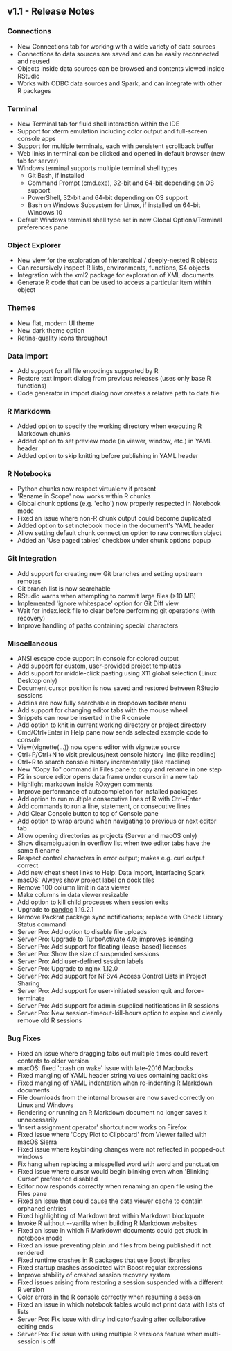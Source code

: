 ## v1.1 - Release Notes

### Connections

* New Connections tab for working with a wide variety of data sources
* Connections to data sources are saved and can be easily reconnected and reused
* Objects inside data sources can be browsed and contents viewed inside RStudio
* Works with ODBC data sources and Spark, and can integrate with other R packages

### Terminal

* New Terminal tab for fluid shell interaction within the IDE
* Support for xterm emulation including color output and full-screen console apps
* Support for multiple terminals, each with persistent scrollback buffer
* Web links in terminal can be clicked and opened in default browser (new tab for server)
* Windows terminal supports multiple terminal shell types
  * Git Bash, if installed
  * Command Prompt (cmd.exe), 32-bit and 64-bit depending on OS support
  * PowerShell, 32-bit and 64-bit depending on OS support
  * Bash on Windows Subsystem for Linux, if installed on 64-bit Windows 10
* Default Windows terminal shell type set in new Global Options/Terminal preferences pane

### Object Explorer

* New view for the exploration of hierarchical / deeply-nested R objects
* Can recursively inspect R lists, environments, functions, S4 objects
* Integration with the xml2 package for exploration of XML documents
* Generate R code that can be used to access a particular item within object

### Themes

* New flat, modern UI theme
* New dark theme option
* Retina-quality icons throughout

### Data Import

* Add support for all file encodings supported by R
* Restore text import dialog from previous releases (uses only base R functions)
* Code generator in import dialog now creates a relative path to data file 

### R Markdown

* Added option to specify the working directory when executing R Markdown chunks
* Added option to set preview mode (in viewer, window, etc.) in YAML header
* Added option to skip knitting before publishing in YAML header

### R Notebooks

* Python chunks now respect virtualenv if present
* 'Rename in Scope' now works within R chunks
* Global chunk options (e.g. 'echo') now properly respected in Notebook mode
* Fixed an issue where non-R chunk output could become duplicated
* Added option to set notebook mode in the document's YAML header
* Allow setting default chunk connection option to raw connection object
* Added an 'Use paged tables' checkbox under chunk options popup

### Git Integration

* Add support for creating new Git branches and setting upstream remotes
* Git branch list is now searchable
* RStudio warns when attempting to commit large files (>10 MB)
* Implemented 'ignore whitespace' option for Git Diff view
* Wait for index.lock file to clear before performing git operations (with recovery)
* Improve handling of paths containing special characters

### Miscellaneous

* ANSI escape code support in console for colored output
* Add support for custom, user-provided [project templates](https://rstudio.github.io/rstudio-extensions/rstudio_project_templates.html)
* Add support for middle-click pasting using X11 global selection (Linux Desktop only)
* Document cursor position is now saved and restored between RStudio sessions
* Addins are now fully searchable in dropdown toolbar menu
* Add support for changing editor tabs with the mouse wheel
* Snippets can now be inserted in the R console
* Add option to knit in current working directory or project directory
* Cmd/Ctrl+Enter in Help pane now sends selected example code to console
* View(vignette(...)) now opens editor with vignette source
* Ctrl+P/Ctrl+N to visit previous/next console history line (like readline)
* Ctrl+R to search console history incrementally (like readline)
* New "Copy To" command in Files pane to copy and rename in one step
* F2 in source editor opens data frame under cursor in a new tab
* Highlight markdown inside ROxygen comments
* Improve performance of autocompletion for installed packages
* Add option to run multiple consecutive lines of R with Ctrl+Enter
* Add commands to run a line, statement, or consecutive lines 
* Add Clear Console button to top of Console pane
* Add option to wrap around when navigating to previous or next editor tab
* Allow opening directories as projects (Server and macOS only)
* Show disambiguation in overflow list when two editor tabs have the same filename
* Respect control characters in error output; makes e.g. curl output correct
* Add new cheat sheet links to Help: Data Import, Interfacing Spark
* macOS: Always show project label on dock tiles
* Remove 100 column limit in data viewer
* Make columns in data viewer resizable
* Add option to kill child processes when session exits
* Upgrade to [pandoc](http://pandoc.org/) 1.19.2.1
* Remove Packrat package sync notifications; replace with Check Library Status command
* Server Pro: Add option to disable file uploads
* Server Pro: Upgrade to TurboActivate 4.0; improves licensing
* Server Pro: Add support for floating (lease-based) licenses
* Server Pro: Show the size of suspended sessions
* Server Pro: Add user-defined session labels
* Server Pro: Upgrade to nginx 1.12.0
* Server Pro: Add support for NFSv4 Access Control Lists in Project Sharing
* Server Pro: Add support for user-initiated session quit and force-terminate
* Server Pro: Add support for admin-supplied notifications in R sessions
* Server Pro: New session-timeout-kill-hours option to expire and cleanly remove old R sessions

### Bug Fixes

* Fixed an issue where dragging tabs out multiple times could revert contents to older version
* macOS: fixed 'crash on wake' issue with late-2016 Macbooks
* Fixed mangling of YAML header string values containing backticks 
* Fixed mangling of YAML indentation when re-indenting R Markdown documents
* File downloads from the internal browser are now saved correctly on Linux and Windows
* Rendering or running an R Markdown document no longer saves it unnecessarily
* 'Insert assignment operator' shortcut now works on Firefox
* Fixed issue where 'Copy Plot to Clipboard' from Viewer failed with macOS Sierra
* Fixed issue where keybinding changes were not reflected in popped-out windows
* Fix hang when replacing a misspelled word with word and punctuation
* Fixed issue where cursor would begin blinking even when 'Blinking Cursor' preference disabled
* Editor now responds correctly when renaming an open file using the Files pane
* Fixed an issue that could cause the data viewer cache to contain orphaned entries
* Fixed highlighting of Markdown text within Markdown blockquote
* Invoke R without --vanilla when building R Markdown websites
* Fixed an issue in which R Markdown documents could get stuck in notebook mode
* Fixed an issue preventing plain .md files from being published if not rendered
* Fixed runtime crashes in R packages that use Boost libraries
* Fixed startup crashes associated with Boost regular expressions
* Improve stability of crashed session recovery system
* Fixed issues arising from restoring a session suspended with a different R version
* Color errors in the R console correctly when resuming a session
* Fixed an issue in which notebook tables would not print data with lists of lists
* Server Pro: Fix issue with dirty indicator/saving after collaborative editing ends
* Server Pro: Fix issue with using multiple R versions feature when multi-session is off

